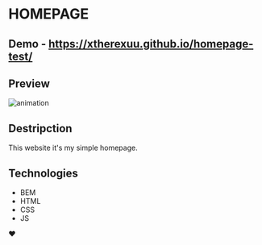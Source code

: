 # HOMEPAGE


## Demo - https://xtherexuu.github.io/homepage-test/

## Preview

![animation](https://user-images.githubusercontent.com/87069722/194731639-73daad14-1761-42c7-a85a-673f62900235.gif)

## Destripction
This website it's my simple homepage.

## Technologies
- BEM
- HTML
- CSS
- JS

 ❤
